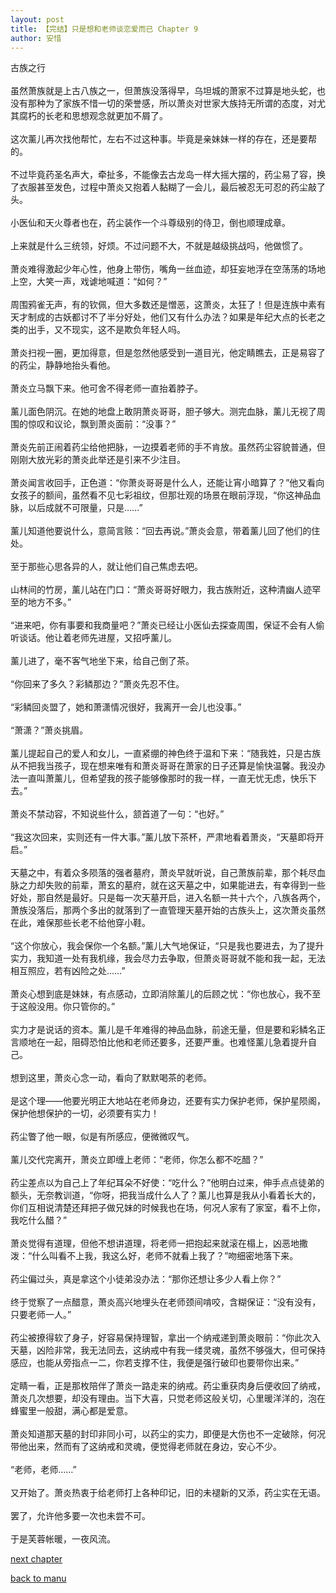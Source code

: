 ```yaml
---
layout: post
title: 【完结】只是想和老师谈恋爱而已 Chapter 9
author: 安惜
---
```




古族之行<br><br>虽然萧族就是上古八族之一，但萧族没落得早，乌坦城的萧家不过算是地头蛇，也没有那种为了家族不惜一切的荣誉感，所以萧炎对世家大族持无所谓的态度，对尤其腐朽的长老和思想观念就更加不屑了。<br><br>这次薰儿再次找他帮忙，左右不过这种事。毕竟是亲妹妹一样的存在，还是要帮的。<br><br>不过毕竟药圣名声大，牵扯多，不能像去古龙岛一样大摇大摆的，药尘易了容，换了衣服甚至发色，过程中萧炎又抱着人黏糊了一会儿，最后被忍无可忍的药尘敲了头。<br><br>小医仙和天火尊者也在，药尘装作一个斗尊级别的侍卫，倒也顺理成章。<br><br>上来就是什么三统领，好烦。不过问题不大，不就是越级挑战吗，他做惯了。<br><br>萧炎难得激起少年心性，他身上带伤，嘴角一丝血迹，却狂妄地浮在空荡荡的场地上空，大笑一声，戏谑地喊道：“如何？”<br><br>周围鸦雀无声，有的钦佩，但大多数还是憎恶，这萧炎，太狂了！但是连族中素有天才制成的古妖都讨不了半分好处，他们又有什么办法？如果是年纪大点的长老之类的出手，又不现实，这不是欺负年轻人吗。<br><br>萧炎扫视一圈，更加得意，但是忽然他感受到一道目光，他定睛瞧去，正是易容了的药尘，静静地抬头看他。<br><br>萧炎立马飘下来。他可舍不得老师一直抬着脖子。<br><br>薰儿面色阴沉。在她的地盘上敢阴萧炎哥哥，胆子够大。测完血脉，薰儿无视了周围的惊叹和议论，飘到萧炎面前：“没事？”<br><br>萧炎先前正闹着药尘给他把脉，一边摸着老师的手不肯放。虽然药尘容貌普通，但刚刚大放光彩的萧炎此举还是引来不少注目。<br><br>萧炎闻言收回手，正色道：“你萧炎哥哥是什么人，还能让宵小暗算了？”他又看向女孩子的额间，虽然看不见七彩祖纹，但那壮观的场景在眼前浮现，“你这神品血脉，以后成就不可限量，只是……”<br><br>薰儿知道他要说什么，意简言赅：“回去再说。”萧炎会意，带着薰儿回了他们的住处。<br><br>至于那些心思各异的人，就让他们自己焦虑去吧。<br><br>山林间的竹房，薰儿站在门口：“萧炎哥哥好眼力，我古族附近，这种清幽人迹罕至的地方不多。”<br><br>“进来吧，你有事要和我商量吧？”萧炎已经让小医仙去探查周围，保证不会有人偷听谈话。他让着老师先进屋，又招呼薰儿。<br><br>薰儿进了，毫不客气地坐下来，给自己倒了茶。<br><br>“你回来了多久？彩鳞那边？”萧炎先忍不住。<br><br>“彩鳞回炎盟了，她和萧潇情况很好，我离开一会儿也没事。”<br><br>“萧潇？”萧炎挑眉。<br><br>薰儿提起自己的爱人和女儿，一直紧绷的神色终于温和下来：“随我姓，只是古族从不把我当孩子，现在想来唯有和萧炎哥哥在萧家的日子还算是愉快温馨。我没办法一直叫萧薰儿，但希望我的孩子能够像那时的我一样，一直无忧无虑，快乐下去。”<br><br>萧炎不禁动容，不知说些什么，颔首道了一句：“也好。”<br><br>“我这次回来，实则还有一件大事。”薰儿放下茶杯，严肃地看着萧炎，“天墓即将开启。”<br><br>天墓之中，有着众多陨落的强者墓府，萧炎早就听说，自己萧族前辈，那个耗尽血脉之力却失败的前辈，萧玄的墓府，就在这天墓之中，如果能进去，有幸得到一些好处，那自然是最好。只是每一次天墓开启，进入名额一共十六个，八族各两个，萧族没落后，那两个多出的就落到了一直管理天墓开始的古族头上，这次萧炎虽然在此，难保那些长老不给他穿小鞋。<br><br>“这个你放心，我会保你一个名额。”薰儿大气地保证，“只是我也要进去，为了提升实力，我知道一处有我机缘，我会尽力去争取，但萧炎哥哥就不能和我一起，无法相互照应，若有凶险之处……”<br><br>萧炎心想到底是妹妹，有点感动，立即消除薰儿的后顾之忧：“你也放心，我不至于这般没用。你只管你的。”<br><br>实力才是说话的资本。薰儿是千年难得的神品血脉，前途无量，但是要和彩鳞名正言顺地在一起，阻碍恐怕比他和老师还要多，还要严重。也难怪薰儿急着提升自己。<br><br>想到这里，萧炎心念一动，看向了默默喝茶的老师。<br><br>是这个理——他要光明正大地站在老师身边，还要有实力保护老师，保护星陨阁，保护他想保护的一切，必须要有实力！<br><br>药尘瞥了他一眼，似是有所感应，便微微叹气。<br><br>薰儿交代完离开，萧炎立即缠上老师：“老师，你怎么都不吃醋？”<br><br>药尘差点以为自己上了年纪耳朵不好使：“吃什么？”他明白过来，伸手点点徒弟的额头，无奈教训道，“你呀，把我当成什么人了？薰儿也算是我从小看着长大的，你们互相说清楚还拜把子做兄妹的时候我也在场，何况人家有了家室，看不上你，我吃什么醋？”<br><br>萧炎觉得有道理，但他不想讲道理，将老师一把抱起来就滚在榻上，凶恶地撒泼：“什么叫看不上我，我这么好，老师不就看上我了？”吻细密地落下来。<br><br>药尘偏过头，真是拿这个小徒弟没办法：“那你还想让多少人看上你？”<br><br>终于觉察了一点醋意，萧炎高兴地埋头在老师颈间啃咬，含糊保证：“没有没有，只要老师一人。”<br><br>药尘被撩得软了身子，好容易保持理智，拿出一个纳戒递到萧炎眼前：“你此次入天墓，凶险非常，我无法同去，这纳戒中有我一缕灵魂，虽然不够强大，但可保持感应，也能从旁指点一二，你若支撑不住，我便是强行破印也要带你出来。”<br><br>定睛一看，正是那枚陪伴了萧炎一路走来的纳戒。药尘重获肉身后便收回了纳戒，萧炎几次想要，却没有理由。当下大喜，只觉老师这般关切，心里暖洋洋的，泡在蜂蜜里一般甜，满心都是爱意。<br><br>萧炎知道那天墓的封印非同小可，以药尘的实力，即便是大伤也不一定破除，何况带他出来，然而有了这纳戒和灵魂，便觉得老师就在身边，安心不少。<br><br>“老师，老师……”<br><br>又开始了。萧炎热衷于给老师打上各种印记，旧的未褪新的又添，药尘实在无语。<br><br>罢了，允许他多要一次也未尝不可。<br><br>于是芙蓉帐暖，一夜风流。

[next chapter](https://allforyanchen.github.io/2020/07/19/post-43-chapter-10.html)

[back to manu](https://allforyanchen.github.io/2020/07/19/post-43.html)
